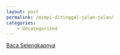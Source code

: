```yaml
---
layout: post
permalink: /mimpi-ditinggal-jalan-jalan/
categories:
    - Uncategorized
---
```


[Baca Selengkapnya](/10)